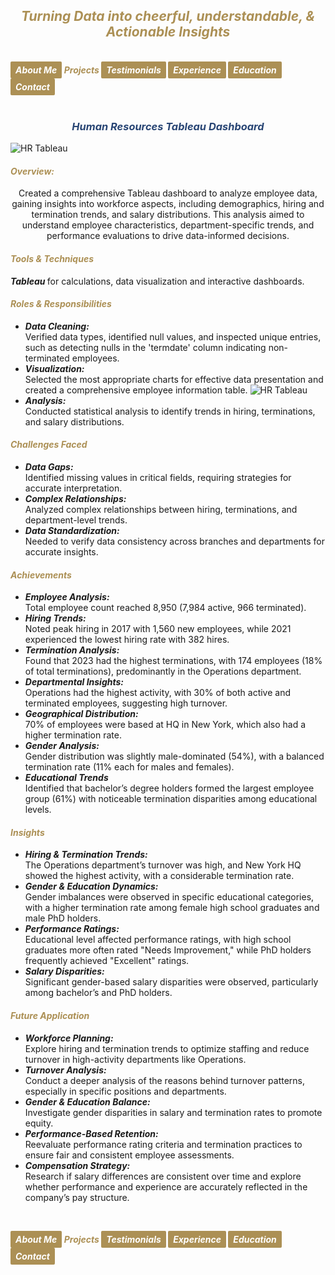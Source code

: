 ## ***<center><span style="color:#ac9055">Turning Data into cheerful, understandable, & Actionable Insights</span></center>***
<br>
<strong><em>
<a href="https://hend-a-ghafour.github.io" style="display:inline-block; padding:5px 8px; color:white; background-color:#ac9055; text-align:center; text-decoration:none; border-radius:2px;"> About Me </a>
<span style="color:#ac9055"> Projects </span>
<a href="https://hend-a-ghafour.github.io/Testimonials" style="display:inline-block; padding:5px 8px; color:white; background-color:#ac9055; text-align:center; text-decoration:none; border-radius:2px;"> Testimonials </a>
<a href="https://hend-a-ghafour.github.io/Experience" style="display:inline-block; padding:5px 8px; color:white; background-color:#ac9055; text-align:center; text-decoration:none; border-radius:2px;"> Experience </a>
<a href="https://hend-a-ghafour.github.io/Certifications" style="display:inline-block; padding:5px 8px; color:white; background-color:#ac9055; text-align:center; text-decoration:none; border-radius:2px;"> Education </a>
<a href="https://hend-a-ghafour.github.io/Contact" style="display:inline-block; padding:5px 8px; color:white; background-color:#ac9055; text-align:center; text-decoration:none; border-radius:2px;"> Contact </a>
</em></strong>
<br><br>

### ***<center><span style="color:#284574"> Human Resources Tableau Dashboard</span></center>***
![HR Tableau](https://hend-a-ghafour.github.io/Media/HR.jpg)
#### _<span style="color:#ac9055"> Overview: </span>_
<center> Created a comprehensive Tableau dashboard to analyze employee data, gaining insights into workforce aspects, including demographics, hiring and termination trends, and salary distributions. This analysis aimed to understand employee characteristics, department-specific trends, and performance evaluations to drive data-informed decisions.</center>

#### _<span style="color:#ac9055"> Tools & Techniques </span>_
<em><strong> Tableau </strong></em> for calculations, data visualization and interactive dashboards.
#### _<span style="color:#ac9055"> Roles & Responsibilities </span>_
  - ***Data Cleaning:*** <br> Verified data types, identified null values, and inspected unique entries, such as detecting nulls in the 'termdate' column indicating non-terminated employees.
  - ***Visualization:*** <br> Selected the most appropriate charts for effective data presentation and created a comprehensive employee information table.
  ![HR Tableau](https://hend-a-ghafour.github.io/Media/HR-EDetails.jpg)
  - ***Analysis:*** <br> Conducted statistical analysis to identify trends in hiring, terminations, and salary distributions.
#### _<span style="color:#ac9055"> Challenges Faced </span>_
  - ***Data Gaps:*** <br> Identified missing values in critical fields, requiring strategies for accurate interpretation.
  - ***Complex Relationships:*** <br> Analyzed complex relationships between hiring, terminations, and department-level trends.
  - ***Data Standardization:*** <br> Needed to verify data consistency across branches and departments for accurate insights.
#### _<span style="color:#ac9055"> Achievements </span>_
  - ***Employee Analysis:*** <br> Total employee count reached 8,950 (7,984 active, 966 terminated).
  - ***Hiring Trends:*** <br> Noted peak hiring in 2017 with 1,560 new employees, while 2021 experienced the lowest hiring rate with 382 hires.
  - ***Termination Analysis:*** <br> Found that 2023 had the highest terminations, with 174 employees (18% of total terminations), predominantly in the Operations department.
  - ***Departmental Insights:*** <br> Operations had the highest activity, with 30% of both active and terminated employees, suggesting high turnover.
  - ***Geographical Distribution:*** <br> 70% of employees were based at HQ in New York, which also had a higher termination rate.
  - ***Gender Analysis:*** <br> Gender distribution was slightly male-dominated (54%), with a balanced termination rate (11% each for males and females).
  - ***Educational Trends*** <br> Identified that bachelor’s degree holders formed the largest employee group (61%) with noticeable termination disparities among educational levels.
#### _<span style="color:#ac9055"> Insights </span>_
  - ***Hiring & Termination Trends:*** <br> The Operations department’s turnover was high, and New York HQ showed the highest activity, with a considerable termination rate.
  - ***Gender & Education Dynamics:*** <br> Gender imbalances were observed in specific educational categories, with a higher termination rate among female high school graduates and male PhD holders.
  - ***Performance Ratings:*** <br> Educational level affected performance ratings, with high school graduates more often rated "Needs Improvement," while PhD holders frequently achieved "Excellent" ratings.
  - ***Salary Disparities:*** <br> Significant gender-based salary disparities were observed, particularly among bachelor’s and PhD holders.
#### _<span style="color:#ac9055"> Future Application </span>_
  - ***Workforce Planning:*** <br> Explore hiring and termination trends to optimize staffing and reduce turnover in high-activity departments like Operations.
  - ***Turnover Analysis:*** <br> Conduct a deeper analysis of the reasons behind turnover patterns, especially in specific positions and departments.
  - ***Gender & Education Balance:*** <br> Investigate gender disparities in salary and termination rates to promote equity.
  - ***Performance-Based Retention:*** <br> Reevaluate performance rating criteria and termination practices to ensure fair and consistent employee assessments.
  - ***Compensation Strategy:*** <br> Research if salary differences are consistent over time and explore whether performance and experience are accurately reflected in the company’s pay structure.






<br>
    
<strong><em>
<a href="https://hend-a-ghafour.github.io" style="display:inline-block; padding:5px 8px; color:white; background-color:#ac9055; text-align:center; text-decoration:none; border-radius:2px;"> About Me </a>
<span style="color:#ac9055"> Projects </span>
<a href="https://hend-a-ghafour.github.io/Testimonials" style="display:inline-block; padding:5px 8px; color:white; background-color:#ac9055; text-align:center; text-decoration:none; border-radius:2px;"> Testimonials </a>
<a href="https://hend-a-ghafour.github.io/Experience" style="display:inline-block; padding:5px 8px; color:white; background-color:#ac9055; text-align:center; text-decoration:none; border-radius:2px;"> Experience </a>
<a href="https://hend-a-ghafour.github.io/Certifications" style="display:inline-block; padding:5px 8px; color:white; background-color:#ac9055; text-align:center; text-decoration:none; border-radius:2px;"> Education </a>
<a href="https://hend-a-ghafour.github.io/Contact" style="display:inline-block; padding:5px 8px; color:white; background-color:#ac9055; text-align:center; text-decoration:none; border-radius:2px;"> Contact </a>
</em></strong>
